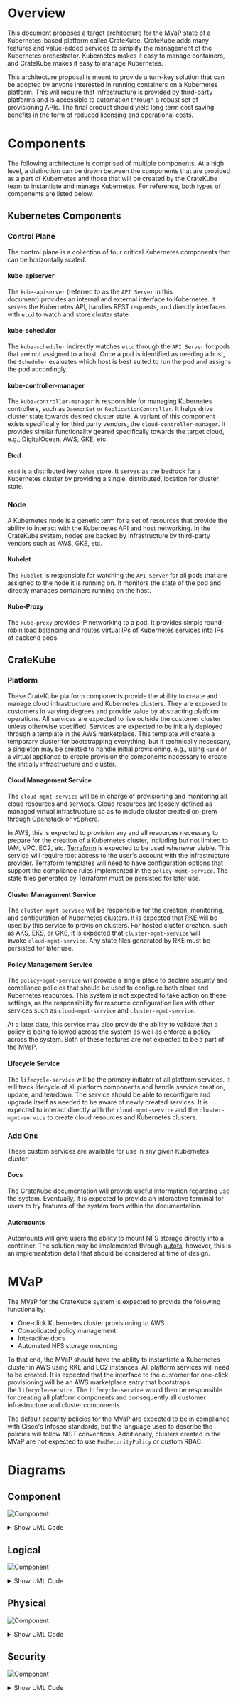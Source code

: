 # Overview

This document proposes a target architecture for the [MVaP state](https://www.toptal.com/designers/product-design/minimum-valuable-product) of a Kubernetes-based platform called CrateKube. CrateKube adds many features and value-added services to simplify the management of the Kubernetes orchestrator. Kubernetes makes it easy to manage containers, and CrateKube makes it easy to manage Kubernetes.

This architecture proposal is meant to provide a turn-key solution that can be adopted by anyone interested in running containers on a Kubernetes platform. This will require that infrastructure is provided by third-party platforms and is accessible to automation through a robust set of provisioning APIs. The final product should yield long term cost saving benefits in the form of reduced licensing and operational costs.

# Components

The following architecture is comprised of multiple components. At a high level, a distinction can be drawn between the components that are provided as a part of Kubernetes and those that will be created by the CrateKube team to instantiate and manage Kubernetes. For reference, both types of components are listed below.

## Kubernetes Components

### Control Plane

The control plane is a collection of four critical Kubernetes components that can be horizontally scaled.

#### kube-apiserver

The `kube-apiserver` (referred to as the `API Server` in this document) provides an internal and external interface to Kubernetes. It serves the Kubernetes API, handles REST requests, and directly interfaces with `etcd` to watch and store cluster state.

#### kube-scheduler

The `kube-scheduler` indirectly watches `etcd` through the `API Server` for pods that are not assigned to a host. Once a pod is identified as needing a host, the `Scheduler` evaluates which host is best suited to run the pod and assigns the pod accordingly.

#### kube-controller-manager

The `kube-controller-manager` is responsible for managing Kubernetes controllers, such as `DaemonSet` or `ReplicationController`. It helps drive cluster state towards desired cluster state. A variant of this component exists specifically for third party vendors, the `cloud-controller-manager`. It provides similar functionality geared specifically towards the target cloud, e.g., DigitalOcean, AWS, GKE, etc.

#### Etcd

`etcd` is a distributed key value store. It serves as the bedrock for a Kubernetes cluster by providing a single, distributed, location for cluster state.

### Node

A Kubernetes node is a generic term for a set of resources that provide the ability to interact with the Kubernetes API and host networking. In the CrateKube system, nodes are backed by infrastructure by third-party vendors such as AWS, GKE, etc.

#### Kubelet

The `kubelet` is responsible for watching the `API Server` for all pods that are assigned to the node it is running on. It monitors the state of the pod and directly manages containers running on the host.

#### Kube-Proxy

The `kube-proxy` provides IP networking to a pod. It provides simple round-robin load balancing and routes virtual IPs of Kubernetes services into IPs of backend pods.

## CrateKube


### Platform

These CrateKube platform components provide the ability to create and manage cloud infrastructure and Kubernetes clusters. They are exposed to customers in varying degrees and provide value by abstracting platform operations. All services are expected to live outside the customer cluster unless otherwise specified. Services are expected to be initially deployed through a template in the AWS marketplace. This template will create a temporary cluster for bootstrapping everything, but if technically necessary, a singleton may be created to handle initial provisioning, e.g., using `kind` or a virtual appliance to create provision the components necessary to create the initially infrastructure and cluster.

#### Cloud Management Service

The `cloud-mgmt-service` will be in charge of provisioning and monitoring all cloud resources and services. Cloud resources are loosely defined as managed virtual infrastructure so as to include cluster created on-prem through Openstack or vSphere.

In AWS, this is expected to provision any and all resources necessary to prepare for the creation of a Kubernetes cluster, including but not limited to IAM, VPC, EC2, etc. [Terraform](https://www.terraform.io/) is expected to be used whenever viable. This service will require root access to the user's account with the infrastructure provider. Terraform templates will need to have configuration options that support the compliance rules implemented in the `policy-mgmt-service`. The state files generated by Terraform must be persisted for later use.

#### Cluster Management Service

The `cluster-mgmt-service` will be responsible for the creation, monitoring, and configuration of Kubernetes clusters. It is expected that [RKE](https://rancher.com/docs/rke/latest/en/) will be used by this service to provision clusters. For hosted cluster creation, such as AKS, EKS, or GKE, it is expected that `cluster-mgmt-service` will invoke `cloud-mgmt-service`. Any state files generated by RKE must be persisted for later use.

#### Policy Management Service

The `policy-mgmt-service` will provide a single place to declare security and compliance policies that should be used to configure both cloud and Kubernetes resources. This system is not expected to take action on these settings, as the responsibility for resource configuration lies with other services such as `cloud-mgmt-service` and `cluster-mgmt-service`.

At a later date, this service may also provide the ability to validate that a policy is being followed across the system as well as enforce a policy across the system. Both of these features are not expected to be a part of the MVaP.

#### Lifecycle Service

The `lifecycle-service` will be the primary initiator of all platform services. It will track lifecycle of all platform components and handle service creation, update, and teardown. The service should be able to reconfigure and upgrade itself as needed to be aware of newly created services. It is expected to interact directly with the `cloud-mgmt-service` and the `cluster-mgmt-service` to create cloud resources and Kubernetes clusters.

### Add Ons

These custom services are available for use in any given Kubernetes cluster.

#### Docs

The CrateKube documentation will provide useful information regarding use the system. Eventually, it is expected to provide an interactive terminal for users to try features of the system from within the documentation.

#### Automounts

Automounts will give users the ability to mount NFS storage directly into a container. The solution may be implemented through [autofs](https://www.linuxtechi.com/automount-nfs-share-in-linux-using-autofs/), however, this is an implementation detail that should be considered at time of design.

# MVaP

The MVaP for the CrateKube system is expected to provide the following functionality:

- One-click Kubernetes cluster provisioning to AWS
- Consolidated policy management
- Interactive docs
- Automated NFS storage mounting

To that end, the MVaP should have the ability to instantiate a Kubernetes cluster in AWS using RKE and EC2 instances. All platform services will need to be created. It is expected that the interface to the customer for one-click provisioning will be an AWS marketplace entry that bootstraps the `lifecycle-service`. The `lifecycle-service` would then be responsible for creating all platform components and consequently all customer infrastructure and cluster components.

The default security policies for the MVaP are expected to be in compliance with Cisco's Infosec standards, but the language used to describe the policies will follow NIST conventions. Additionally, clusters created in the MVaP are not expected to use `PodSecurityPolicy` or custom RBAC.

# Diagrams

## Component
![Component](http://www.plantuml.com/plantuml/svg/dPDFIyCm6CRl_HGlyrnMBp9wa66b5_yW3hsK7RBqRGbDav6aao5-TzEbQjQLKCmb6tduFM-U9rrhGvJfMXw1Mtj26r8ZB5uaP_G8JqJOloqA0njK1qPnOLMV4NYhs9-qSLkt9jPEjGMuIf8yJv9VwTU5HyPbLqvP-0O5xLKZUC-sorCvba8jEqLHRoFFTMJxZEP3gWOsHYfIdxj18TnfhDtf09ecFR8AwP5od9mS2lvpxasUvtStsNM8cl5E6rJ1O5moJZZEfi9ojGiwF7GxL08DQXZCHkHc5Gzm__xkPwYNEBwzh09Ie0g9TLkMoB7VcJZ81lKyuFJxIk6TS5RsM62YKcGcRDmlfAU7WDfk5cOfeG8TP3hw7fMzljtFHjW9_m-Ol4bsdhCF6iqS3cMSIHWJBEgl9yYag5Wzb-O_mdJu69Qj5CnE5grHb5tBlm40)
<details><summary>Show UML Code</summary>
<p>

```
@startuml
       package "Policy Management Service"   {
            [policy-mgmt-service]  #00FF00
        }
       package "Cloud Management Service" {
         [cloud-mgmt-service] #00FFFF
         [Cloud resources]
       }
        package "Network Storage" {
          [network-storage]
        }
        package "Lifecycle Service" {
          [lifecycle-service] #FFB6C1
        }
        package "Cluster Management Service" {
          [cluster-mgmt-service] #fed8b1
        }
        package "Kubernetes Cluster" {
          [k8-cluster]
        }

            [cloud-mgmt-service] --> [Cloud resources] : creates/deletes/invokes
            [cloud-mgmt-service] --> [policy-mgmt-service] : Validates infra
            [cloud-mgmt-service] --> [network-storage] : Stores State
            [lifecycle-service] -->  [cluster-mgmt-service] : CRUD
            [lifecycle-service] -->  [cloud-mgmt-service] : CRUD
            [lifecycle-service] -->  [network-storage] : Creates/deletes
            [cluster-mgmt-service] --> [network-storage]: Stores State
            [cluster-mgmt-service] --> [policy-mgmt-service]: Validate Config
            [cluster-mgmt-service] --> [k8-cluster]: Manage/monitor
@enduml
```
</p>
</details>

## Logical
![Component](https://www.plantuml.com/plantuml/svg/fLN1Zfim5Bpp5LPwHabxg5OvLDkbvR9jj6hKzX3buBKVgHLZ8zliQbNnxtt6927Wi6cB5A7WOTwycMTpQnqrhYvbmgIkEPbzpjxDoE-4uAKq1pAxlx7aGL9NQ5EIJDRMWJaWyAeeszCTuXwq5Eo5VAKA_vQW75c3UH8CUk3ssbGjCYrtfKjjm6p9cyKYpnUB8x8P5SXQWQ_mRzesOjnvtaC5BWDMruQ1tIR3ggUoAt3Fskp9scc33ywxsQYmcjgmkXthFp5z4GMm5oOXxin67jPxolFyxdtsTegrY-HLuz6P5ZZqfW1-ynYhSD7EDFqmTf0i2JD07TWv1md-BjIJteEzaZ0w5KloWqh1FIqHgZ3qIh9XB4ZayqEMjKEoSvQ8xvxaacDBadtx_kbgYh72loA8T9AT-poq9AOvQigK9nCqiQ1EEP5CgqBihcQxhn_1AD_7uN11iZ3Byr8hWGgJf3UOtQ4qUcjuoWGSYd56It-0AI0hV3R4zNQI9_rO2RzxndoXaJr2Kbg9jWcK6de0nxWF1dFXysSZ-cOs-1iIdLKadKPvtCDJjTaHd9O1t6aOALlYXa5V2ihw8z9CQrcpNy1hEId11WpzryfD9AUVE9VOVpIWBac3mzLgND4IREN99xBacjcq5hF9zMuIBu9exNIfQ-MYq2RflzUfn5dKfU_a6f57DAsgYoB-2tGoFToI9ha5nV5x_mS0)
<details><summary>Show UML Code</summary>
<p>

```
@startuml
cloud "EC2" {
    node "K8s Platform Cluster" {
       package "Policy Management Service" {
            [policy-mgmt-service] #00FF00
        }
       package "Cloud Management Service" {
         [cloud-mgmt-service] #00FFFF
         [Cloud resources]
       }
        package "Network Storage" {
          [network-storage]
        }
        package "Lifecycle Service" {
          [lifecycle-service] #FFB6C1
        }
        package "Cluster Management Service" {
          [cluster-mgmt-service] #fed8b1
        }
            [cloud-mgmt-service] --> [Cloud resources] : creates/deletes/invokes
            [cloud-mgmt-service] --> [policy-mgmt-service] : Validates infra
            [cloud-mgmt-service] --> [network-storage] : Stores State
            [lifecycle-service] -->  [cluster-mgmt-service] : CRUD
            [lifecycle-service] -->  [cloud-mgmt-service] : CRUD
            [lifecycle-service] -->  [network-storage] : Creates/deletes
            [cluster-mgmt-service] --> [network-storage]: Stores State
            [cluster-mgmt-service] --> [policy-mgmt-service]: Validate Config
            [cluster-mgmt-service] --> [Kubernetes Cluster]: Manage/monitor

    }
     node "Kubernetes Cluster" {
            node "Control Plane Node" {
              package "KubeApiServer" {
                 [kube-api-server] --> [etcd] : read/write
         }   
               package "Kube Controller Manager" {
                 [kube-controller-manager] --> [kube-api-server] : interfaces
         }
               package "Kube Scheduler" {
                 [kube-schedular] --> [kube-api-server] : interfaces
         }
       }
            node "Worker Node" {
             node "CrateKube Namespaces" {
              package "docs-ui"
              package "docs-service"
              package "automounts-service"
          }

           node "Customer Namespaces" {
              package "Customer app"
              package "Customer app"
              package "Customer app"
          }
       }      
}
@enduml


```
</p>
</details>

## Physical
![Component](https://www.plantuml.com/plantuml/svg/VLF1Ri8m3BtdAwpiNAdROTeHLWq98Mr873Y7nB28D8dS50rD_FjIs81LRdrqdjzxUN4cJLAKsje9xK9hGBvLJnA-1LpA1uCWFoAIIZRu1YhNDWdf3j9LL7glTXbv9YdgNPsA1kbWDKfuACjPhW7ycQu_iKNpidba9s9mLXyvYR9a1vpTeZvgXtVmsUprkRhnd_vVT-wtf619uM0DKZDqr-bw9GNFi6WtI1uJye5TG5NmYOA3fLCUuJttUaetgNtcWvN-HDEwp3KCAlI5r7MPAf_xesWLRHVA80YJDYFp3jCOUwJmTPH2i15LUQEmomdMWVP8N01NkWKZncfnvxfJEYUeZ2do4ikUerz3-Pr2dOqC-haoNg7J62K7OCBXx0A8kntySvMx9p51R_Al_040)
<details><summary>Show UML Code</summary>
<p>

```
@startuml
cloud "EC2" {
       node "Operations Cluster" {
           package "cloud-mgmt-service" #00FFFF
           package "cluster-mgmt-service" #fed8b1
           package "policy-mgmt-service" #00FF00
           package "lifecycle-service" #FFB6C1
        }
       node "Infra Providers" {
           package "AWS"
       }
       node "Kubernetes Cluster" {
         node "Control Plane Node" {
            package "kube Scheduler"
            package "kube-controller-manager"
            package "kube-apiserver"
            package "etcd"
            package "kubelet"
            package "kube-proxy"

      }
       node "CrateKube Worker Node" {
           package "Kubelet"
           package "kube-proxy"
           package "cratekube add-ons"
      }
      node "Customer Worker Node" {
          package "Customer App"
          package "kubelet"
          package "kube-proxy"  

        }

      }  
}
@enduml

```
</p>
</details>

## Security

![Component](http://www.plantuml.com/plantuml/svg/ZP9VQy8m5CNV-oc2UoxKbo5zA39166v3s6Cc4fDRpKoJaZ-A4x_xObt0RDCcRpSv-N4uvuwD9TgwHcHICK23sSYWkI2sLhf14-6C1Jr0nmoXbj0jMNl9H2Z7q2kHVcf0MlGEUiSfT39_C3qBycRTsDnSdZxayNDlbyJPpTTfWHwAOkgFLv-kmI-y1dgW0duJ4HRXwHPnEdrwd0op977kshpgTLdYCD15verU1z35SZi2J2-AkndKm4QhOKoUAy7fuGwuxGIzsHP5p7sMjIPehjMEiz0dvkVBlFsvz1ZIye29ly_S2hG42oPQ2VpttbEiCFzJtXI3opzZDiij76ekeDEaTCRKNkPL76rASVth6DWXt5HolvUmQ-daTC_L_G9B78PqgrL_eoK-3-sMfqFZkijkwW2dR0oIkKPy0m00)
<details><summary>Show UML Code</summary>
<p>

```
@startuml
node "K8s Platform Cluster" {
  package "Cloud Management Service" {
    [cloud-mgmt-service\n{jwt_authz}] #00FFFF
  }
  package "Lifecycle Service" {
     [lifecycle-service\n{jwt_authz}] #FFB6C1
    [lifecycle-service\n{jwt_authz}] -up->[cloud-mgmt-service\n{jwt_authz}]:[jwt_authc]
 }
 package "Cluster Management Service" {
   [cluster-mgmt-service\n{jwt_authz}] #fed8b1
 }
 package "Policy Management Service" {
   [policy-mgmt-service\n{jwt_authz}] #00FF00
 }
 package "Infra Provider" {
  [infra-provider\n{api_authz}]
 }
 package "Kubernetes Cluster" {
 [Kubernetes Cluster\n{tls_authz}]
 }
 package "Node" {
 [ssh_keyfile]
 }
  [lifecycle-service\n{jwt_authz}] -down-> [cluster-mgmt-service\n{jwt_authz}]:[jwt_authc]
  [cloud-mgmt-service\n{jwt_authz}] -down->[policy-mgmt-service\n{jwt_authz}]:[jwt_authc]
  [cluster-mgmt-service\n{jwt_authz}] -up->[policy-mgmt-service\n{jwt_authz}]:[jwt_authc]
  [cloud-mgmt-service\n{jwt_authz}] -> [infra-provider\n{api_authz}]:[api_authc]
  [cluster-mgmt-service\n{jwt_authz}] -> [Kubernetes Cluster\n{tls_authz}]:[tls_pki]
  [cluster-mgmt-service\n{jwt_authz}] -> [ssh_keyfile]:[ssh_pki]
}
@enduml
```
</p>
</details>

